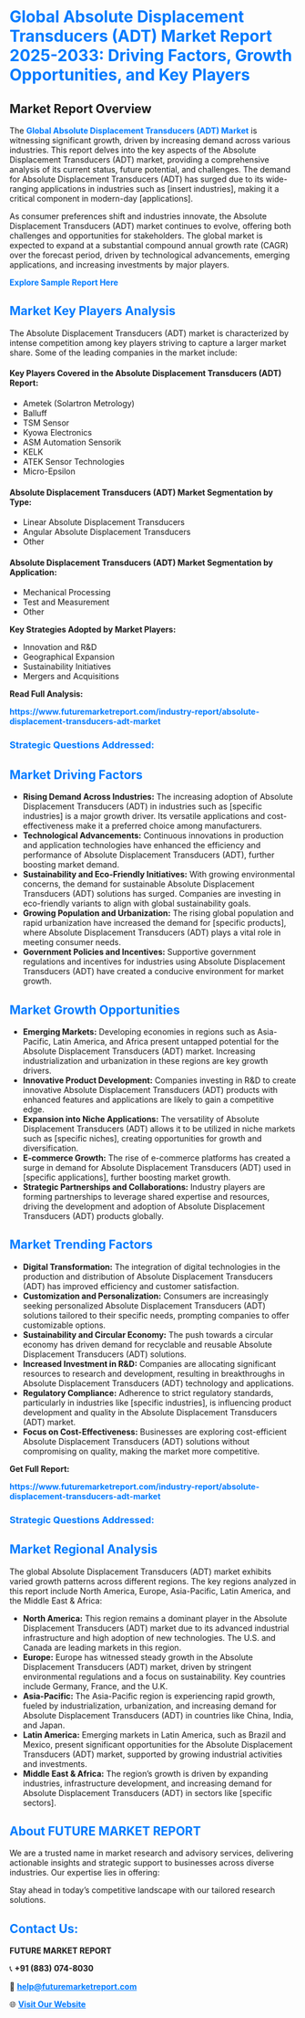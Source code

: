 <h1 style="color: #007BFF;">Global Absolute Displacement Transducers (ADT) Market Report 2025-2033: Driving Factors, Growth Opportunities, and Key Players</h1>

<section id="overview">
<h2>Market Report Overview</h2>
<p>The <a href="https://www.futuremarketreport.com/industry-report/absolute-displacement-transducers-adt-market" style="color: #007BFF; text-decoration: none;"><strong>Global Absolute Displacement Transducers (ADT) Market</strong></a> is witnessing significant growth, driven by increasing demand across various industries. This report delves into the key aspects of the Absolute Displacement Transducers (ADT) market, providing a comprehensive analysis of its current status, future potential, and challenges. The demand for Absolute Displacement Transducers (ADT) has surged due to its wide-ranging applications in industries such as [insert industries], making it a critical component in modern-day [applications].</p>
<p>As consumer preferences shift and industries innovate, the Absolute Displacement Transducers (ADT) market continues to evolve, offering both challenges and opportunities for stakeholders. The global market is expected to expand at a substantial compound annual growth rate (CAGR) over the forecast period, driven by technological advancements, emerging applications, and increasing investments by major players.</p>
</section>

<section id="overview">
<p><a href="https://www.futuremarketreport.com/request-sample/reportId=81401" style="color: #007BFF; text-decoration: none;"><strong>Explore Sample Report Here</strong></a></p>
</section>

<section id="key-players">
<h2 style="color: #007BFF;">Market Key Players Analysis</h2>
<p>The Absolute Displacement Transducers (ADT) market is characterized by intense competition among key players striving to capture a larger market share. Some of the leading companies in the market include:</p>
<h4>Key Players Covered in the Absolute Displacement Transducers (ADT) Report:</h4>
<ul><li>Ametek (Solartron Metrology)</li><li>Balluff</li><li>TSM Sensor</li><li>Kyowa Electronics</li><li>ASM Automation Sensorik</li><li>KELK</li><li>ATEK Sensor Technologies</li><li>Micro-Epsilon</li></ul>
<h4>Absolute Displacement Transducers (ADT) Market Segmentation by Type:</h4>
<ul><li>Linear Absolute Displacement Transducers</li><li>Angular Absolute Displacement Transducers</li><li>Other</li></ul>

<h4>Absolute Displacement Transducers (ADT) Market Segmentation by Application:</h4>
<ul><li>Mechanical Processing</li><li>Test and Measurement</li><li>Other</li></ul>
<p><strong>Key Strategies Adopted by Market Players:</strong></p>
<ul>
<li>Innovation and R&D</li>
<li>Geographical Expansion</li>
<li>Sustainability Initiatives</li>
<li>Mergers and Acquisitions</li>
</ul>
</section>

<section>
<p><strong>Read Full Analysis: </strong></p><a href="https://www.futuremarketreport.com/industry-report/absolute-displacement-transducers-adt-market" style="color: #007BFF; text-decoration: none;"><strong>https://www.futuremarketreport.com/industry-report/absolute-displacement-transducers-adt-market</strong></a>
<h3 style="color: #007BFF;">Strategic Questions Addressed:</h3>
</section>

<section id="driving-factors">
<h2 style="color: #007BFF;">Market Driving Factors</h2>
<ul>
<li><strong>Rising Demand Across Industries:</strong> The increasing adoption of Absolute Displacement Transducers (ADT) in industries such as [specific industries] is a major growth driver. Its versatile applications and cost-effectiveness make it a preferred choice among manufacturers.</li>
<li><strong>Technological Advancements:</strong> Continuous innovations in production and application technologies have enhanced the efficiency and performance of Absolute Displacement Transducers (ADT), further boosting market demand.</li>
<li><strong>Sustainability and Eco-Friendly Initiatives:</strong> With growing environmental concerns, the demand for sustainable Absolute Displacement Transducers (ADT) solutions has surged. Companies are investing in eco-friendly variants to align with global sustainability goals.</li>
<li><strong>Growing Population and Urbanization:</strong> The rising global population and rapid urbanization have increased the demand for [specific products], where Absolute Displacement Transducers (ADT) plays a vital role in meeting consumer needs.</li>
<li><strong>Government Policies and Incentives:</strong> Supportive government regulations and incentives for industries using Absolute Displacement Transducers (ADT) have created a conducive environment for market growth.</li>
</ul>
</section>

<section id="growth-opportunities">
<h2 style="color: #007BFF;">Market Growth Opportunities</h2>
<ul>
<li><strong>Emerging Markets:</strong> Developing economies in regions such as Asia-Pacific, Latin America, and Africa present untapped potential for the Absolute Displacement Transducers (ADT) market. Increasing industrialization and urbanization in these regions are key growth drivers.</li>
<li><strong>Innovative Product Development:</strong> Companies investing in R&D to create innovative Absolute Displacement Transducers (ADT) products with enhanced features and applications are likely to gain a competitive edge.</li>
<li><strong>Expansion into Niche Applications:</strong> The versatility of Absolute Displacement Transducers (ADT) allows it to be utilized in niche markets such as [specific niches], creating opportunities for growth and diversification.</li>
<li><strong>E-commerce Growth:</strong> The rise of e-commerce platforms has created a surge in demand for Absolute Displacement Transducers (ADT) used in [specific applications], further boosting market growth.</li>
<li><strong>Strategic Partnerships and Collaborations:</strong> Industry players are forming partnerships to leverage shared expertise and resources, driving the development and adoption of Absolute Displacement Transducers (ADT) products globally.</li>
</ul>
</section>

<section id="trending-factors">
<h2 style="color: #007BFF;">Market Trending Factors</h2>
<ul>
<li><strong>Digital Transformation:</strong> The integration of digital technologies in the production and distribution of Absolute Displacement Transducers (ADT) has improved efficiency and customer satisfaction.</li>
<li><strong>Customization and Personalization:</strong> Consumers are increasingly seeking personalized Absolute Displacement Transducers (ADT) solutions tailored to their specific needs, prompting companies to offer customizable options.</li>
<li><strong>Sustainability and Circular Economy:</strong> The push towards a circular economy has driven demand for recyclable and reusable Absolute Displacement Transducers (ADT) solutions.</li>
<li><strong>Increased Investment in R&D:</strong> Companies are allocating significant resources to research and development, resulting in breakthroughs in Absolute Displacement Transducers (ADT) technology and applications.</li>
<li><strong>Regulatory Compliance:</strong> Adherence to strict regulatory standards, particularly in industries like [specific industries], is influencing product development and quality in the Absolute Displacement Transducers (ADT) market.</li>
<li><strong>Focus on Cost-Effectiveness:</strong> Businesses are exploring cost-efficient Absolute Displacement Transducers (ADT) solutions without compromising on quality, making the market more competitive.</li>
</ul>
</section>

<section>
<p><strong>Get Full Report: </strong></p><a href="https://www.futuremarketreport.com/industry-report/absolute-displacement-transducers-adt-market" style="color: #007BFF; text-decoration: none;"><strong>https://www.futuremarketreport.com/industry-report/absolute-displacement-transducers-adt-market</strong></a>
<h3 style="color: #007BFF;">Strategic Questions Addressed:</h3>
</section>


<section id="regional-analysis">
<h2 style="color: #007BFF;">Market Regional Analysis</h2>
<p>The global Absolute Displacement Transducers (ADT) market exhibits varied growth patterns across different regions. The key regions analyzed in this report include North America, Europe, Asia-Pacific, Latin America, and the Middle East & Africa:</p>
<ul>
<li><strong>North America:</strong> This region remains a dominant player in the Absolute Displacement Transducers (ADT) market due to its advanced industrial infrastructure and high adoption of new technologies. The U.S. and Canada are leading markets in this region.</li>
<li><strong>Europe:</strong> Europe has witnessed steady growth in the Absolute Displacement Transducers (ADT) market, driven by stringent environmental regulations and a focus on sustainability. Key countries include Germany, France, and the U.K.</li>
<li><strong>Asia-Pacific:</strong> The Asia-Pacific region is experiencing rapid growth, fueled by industrialization, urbanization, and increasing demand for Absolute Displacement Transducers (ADT) in countries like China, India, and Japan.</li>
<li><strong>Latin America:</strong> Emerging markets in Latin America, such as Brazil and Mexico, present significant opportunities for the Absolute Displacement Transducers (ADT) market, supported by growing industrial activities and investments.</li>
<li><strong>Middle East & Africa:</strong> The region’s growth is driven by expanding industries, infrastructure development, and increasing demand for Absolute Displacement Transducers (ADT) in sectors like [specific sectors].</li>
</ul>
</section>

<footer>
<h2 style="color: #007BFF;">About FUTURE MARKET REPORT</h2>
<p>We are a trusted name in market research and advisory services, delivering actionable insights and strategic support to businesses across diverse industries. Our expertise lies in offering:</p>

<p>Stay ahead in today’s competitive landscape with our tailored research solutions.</p>

<h2 style="color: #007BFF;">Contact Us:</h2>
<p><strong>FUTURE MARKET REPORT</strong></p>
<p>📞 <strong>+91 (883) 074-8030</strong></p>
<p>📧 <strong><a href="mailto:help@futuremarketreport.com" style="color: #007BFF;">help@futuremarketreport.com</a></strong></p>
<p>🌐 <strong><a href="https://www.futuremarketreport.com/" style="color: #007BFF;">Visit Our Website</a></strong></p>
</footer>